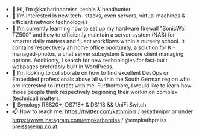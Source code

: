 - 👋 Hi, I’m @katharinapreiss, techie & headhunter
- 👀 I’m interested in new tech- stacks, even servers, virtual machines & efficient network technologies 
- 🌱 I’m currently learning how to set up my hardware firewall "SonicWall TZ500" and how to efficiently maintain a server system (NAS) for smarter daily matters and fluent workflows within a nursery school. It contains respectively an home office oportunity, a solution for KI-managed-photos, a chat server subsystem & secure client managing options. Additionly, I search for new technologies for fast-built webpages preferably built in WordPress.
- 💞️ I’m looking to collaborate on how to find excellent DevOps or Embedded professionals above all within the South German region who are interested to interact with me. Furthermore, I would like to learn how those people think respectively beginning their workin on complex (technical) matters.
- 👋 Synology RS820+, DS718+ & DS118 && UniFi Switch
- 📫 How to reach me: https://twitter.com/kathmiprr / @kathmiprr or under https://www.instagram.com/empkathpreiss / @empkathpreiss preiss@emp.co.at

<!---
katharinapreiss/katharinapreiss is a ✨ special ✨ repository because its `README.md` (this file) appears on your GitHub profile.
You can click the Preview link to take a look at your changes.
--->
